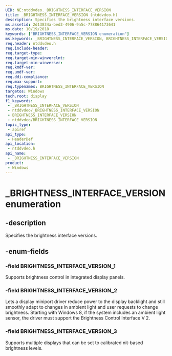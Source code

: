 ```yaml
---
UID: NE:ntddvdeo._BRIGHTNESS_INTERFACE_VERSION
title: _BRIGHTNESS_INTERFACE_VERSION (ntddvdeo.h)
description: Specifies the brightness interface versions.
ms.assetid: 2d13834a-bed3-4906-9a5c-778864173641
ms.date: 10/19/2018
keywords: ["BRIGHTNESS_INTERFACE_VERSION enumeration"]
ms.keywords: _BRIGHTNESS_INTERFACE_VERSION, BRIGHTNESS_INTERFACE_VERSION,
req.header: ntddvdeo.h
req.include-header: 
req.target-type: 
req.target-min-winverclnt: 
req.target-min-winversvr: 
req.kmdf-ver: 
req.umdf-ver: 
req.ddi-compliance: 
req.max-support: 
req.typenames: BRIGHTNESS_INTERFACE_VERSION
targetos: Windows
tech.root: display
f1_keywords:
 - _BRIGHTNESS_INTERFACE_VERSION
 - ntddvdeo/_BRIGHTNESS_INTERFACE_VERSION
 - BRIGHTNESS_INTERFACE_VERSION
 - ntddvdeo/BRIGHTNESS_INTERFACE_VERSION
topic_type:
 - apiref
api_type:
 - HeaderDef
api_location:
 - ntddvdeo.h
api_name:
 - _BRIGHTNESS_INTERFACE_VERSION
product:
 - Windows
---
```


# _BRIGHTNESS_INTERFACE_VERSION enumeration


## -description

Specifies the brightness interface versions.

## -enum-fields

### -field BRIGHTNESS_INTERFACE_VERSION_1

Supports brightness control in integrated display panels.

### -field BRIGHTNESS_INTERFACE_VERSION_2

Lets a display miniport driver reduce power to the display backlight and still smoothly adapt to changes in ambient light and user requests to change brightness. Starting with Windows 8, if the system includes an ambient light sensor, the driver must support the Brightness Control Interface V 2.

### -field BRIGHTNESS_INTERFACE_VERSION_3

Supports multiple displays that can be set to calibrated nit-based brightness levels.

